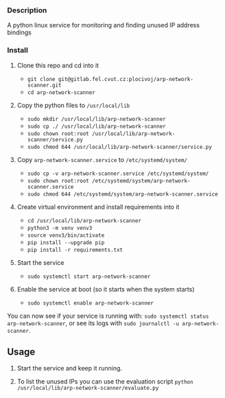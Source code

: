 ### Description

A python linux service for monitoring and finding unused IP address bindings

### Install

1. Clone this repo and cd into it
    - `git clone git@gitlab.fel.cvut.cz:plocivoj/arp-network-scanner.git`
    - `cd arp-network-scanner`

2. Copy the python files to `/usr/local/lib`
    - `sudo mkdir /usr/local/lib/arp-network-scanner`
    - `sudo cp ./ /usr/local/lib/arp-network-scanner`
    - `sudo chown root:root /usr/local/lib/arp-network-scanner/service.py`
    - `sudo chmod 644 /usr/local/lib/arp-network-scanner/service.py`

3. Copy `arp-network-scanner.service` to `/etc/systemd/system/`
    - `sudo cp -v arp-network-scanner.service /etc/systemd/system/`
    - `sudo chown root:root /etc/systemd/system/arp-network-scanner.service`
    - `sudo chmod 644 /etc/systemd/system/arp-network-scanner.service`

4. Create virtual environment and install requirements into it
    - `cd /usr/local/lib/arp-network-scanner`
    - `python3 -m venv venv3`
    - `source venv3/bin/activate`
    - `pip install --upgrade pip`
    - `pip install -r requirements.txt`

5. Start the service
    - `sudo systemctl start arp-network-scanner`

6. Enable the service at boot (so it starts when the system starts)
    - `sudo systemctl enable arp-network-scanner`

You can now see if your service is running with: `sudo systemctl status arp-network-scanner`, or see its logs with `sudo journalctl -u arp-network-scanner`.

## Usage

1. Start the service and keep it running.

2. To list the unused IPs you can use the evaluation script `python /usr/local/lib/arp-network-scanner/evaluate.py`